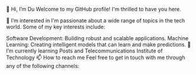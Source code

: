 👋 Hi, I’m Du
Welcome to my GitHub profile! I'm thrilled to have you here.

👀 I’m interested in
I'm passionate about a wide range of topics in the tech world. Some of my key interests include:

Software Development: Building robust and scalable applications.
Machine Learning: Creating intelligent models that can learn and make predictions.
🌱 I’m currently learning
Posts and Telecommunications Institute of Technology
📫 How to reach me
Feel free to get in touch with me through any of the following channels:
<br>
<a href="https://github.com/Du380202"><img src="![image](https://github.com/Du380202/Du380202/assets/135952924/c09f73cc-e02a-430e-8e86-fca34f78e4c9)" alt=""></a><br>
<a href="https://facebook.com/Dutran.00"><img src="https://img.shields.io/badge/Facebook-1877F2?style=for-the-badge&logo=facebook&logoColor=white" alt=""></a><br>
<a href="https://linkedin.com/in/Dutran3802"><img src="https://img.shields.io/badge/LinkedIn-0077B5?style=for-the-badge&logo=linkedin&logoColor=white" alt=""></a><br>
<a href="mailto:tranvandu3802@gmail.com"><img src="https://img.shields.io/badge/Email-D14836?style=for-the-badge&logo=gmail&logoColor=white" alt=""></a>
<!---
Du380202/Du380202 is a ✨ special ✨ repository because its `README.md` (this file) appears on your GitHub profile.
You can click the Preview link to take a look at your changes.
--->
